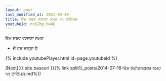 ```yaml
---
layout: post
last_modified_at: 2021-03-30
title: ਓਮ ਸਰਵ ਵਸਾਯਾ ਨਮਹ ੧੧ ਟਾਇਮਸ
youtubeId: nn5Ihp_hw4E
---
```

 
 
 ਓਮ ਸਰਵ ਵਸਾਯਾ ਨਮਹ  
 
 -  ਜੋ ਹਰ ਜਗ੍ਹਾ ਹੈ 
 
  
 
  
 
 
 
 
 
 


{% include youtubePlayer.html id=page.youtubeId %}
 
[Next]({{ site.baseurl }}{% link  split1/_posts/2014-07-16-ਓਮ ਲੋਹੀਠਾਕਸ਼ਯ ਨਮਹ ੧੧ ਟਾਇਮਸ.md%})
 

